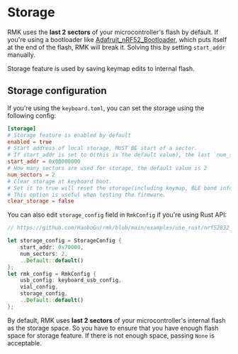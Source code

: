 # Storage

<div class="warning">

RMK uses the **last 2 sectors** of your microcontroller's flash by default. If you're using a bootloader like [Adafruit_nRF52_Bootloader](https://github.com/adafruit/Adafruit_nRF52_Bootloader), which puts itself at the end of the flash, RMK will break it. Solving this by setting `start_addr` manually.

</div>

Storage feature is used by saving keymap edits to internal flash. 

## Storage configuration

If you're using the `keyboard.toml`, you can set the storage using the following config:

```toml
[storage]
# Storage feature is enabled by default
enabled = true
# Start address of local storage, MUST BE start of a sector.
# If start_addr is set to 0(this is the default value), the last `num_sectors` sectors will be used.
start_addr = 0x00000000
# How many sectors are used for storage, the default value is 2
num_sectors = 2
# Clear storage at keyboard boot. 
# Set it to true will reset the storage(including keymap, BLE bond info, etc.) at each reboot.
# This option is useful when testing the firmware.
clear_storage = false
```

You can also edit `storage_config` field in `RmkConfig` if you're using Rust API:

```rust
// https://github.com/HaoboGu/rmk/blob/main/examples/use_rust/nrf52832_ble/src/main.rs#L48

let storage_config = StorageConfig {
    start_addr: 0x70000,
    num_sectors: 2,
    ..Default::default()
};
let rmk_config = RmkConfig {
    usb_config: keyboard_usb_config,
    vial_config,
    storage_config,
    ..Default::default()
};

```

By default, RMK uses **last 2 sectors** of your microcontroller's internal flash as the storage space. So you have to ensure that you have enough flash space for storage feature. If there is not enough space, passing `None` is acceptable.
